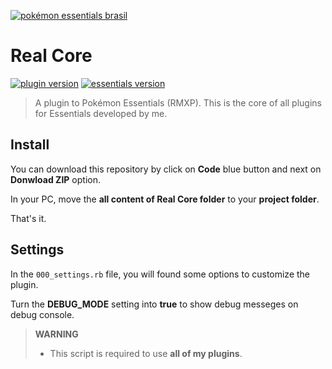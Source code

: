 [![pokémon essentials brasil](https://scontent.fpoa28-1.fna.fbcdn.net/v/t1.6435-9/46470529_1462922783841780_6425690319458664448_n.jpg?_nc_cat=108&ccb=1-7&_nc_sid=8631f5&_nc_ohc=Xeo87fOD22wAX8-OGXW&_nc_ht=scontent.fpoa28-1.fna&oh=00_AfB-P_gkVTpXJn6rDjzB0XfFAu9ixx7K7r97ul-11O5Zpw&oe=63CD8467)](https://www.facebook.com/groups/essentialsbr)

# Real Core

[![plugin version](https://img.shields.io/badge/Plugin%20version-0.0.1-brightgreen)](https://www.pokecommunity.com/showthread.php?t=488598) [![essentials version](https://img.shields.io/badge/Essentials%20version-20+-blue)](https://essentialsdocs.fandom.com/wiki/Essentials_Docs_Wiki)

> A plugin to Pokémon Essentials (RMXP). 
> This is the core of all plugins for Essentials developed by me.

## Install

You can download this repository by click on **Code** blue button and next on **Donwload ZIP** option.

In your PC, move the **all content of Real Core folder** to your **project folder**.

That's it.

## Settings

In the `000_settings.rb` file, you will found some options to customize the plugin.

Turn the **DEBUG_MODE** setting into **true** to show debug messeges on debug console.


> **WARNING** 
> - This script is required to use **all of my plugins**.